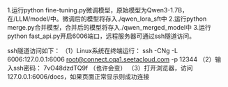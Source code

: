 1.运行python fine-tuning.py微调模型，原始模型为Qwen3-1.7B，在/LLM/model/中。微调后的模型将存入./qwen_lora_sft中
2.运行python merge.py合并模型，合并后的模型将存入./qwen_merged_model中
3.运行python fast_api.py开启6006端口，远程服务器可通过ssh隧道访问。

ssh隧道访问如下：
（1）Linux系统在终端运行：
ssh -CNg -L 6006:127.0.0.1:6006 root@connect.cqa1.seetacloud.com -p 12344
（2）输入ssh密码：
7vO48dzdTQ9f   （也许会变）
（3）打开浏览器，访问127.0.0.1:6006/docs，如果页面正常显示则成功连接
